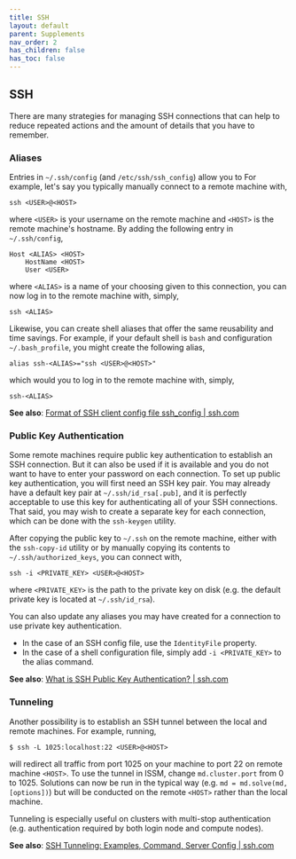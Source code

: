 ```yaml
---
title: SSH
layout: default
parent: Supplements
nav_order: 2
has_children: false
has_toc: false
---
```


## SSH
There are many strategies for managing SSH connections that can help to reduce repeated actions and the amount of details that you have to remember.

### Aliases
Entries in `~/.ssh/config` (and `/etc/ssh/ssh_config`) allow you to For example, let's say you typically manually connect to a remote machine with,
````
ssh <USER>@<HOST>
````
where `<USER>` is your username on the remote machine and `<HOST>` is the remote machine's hostname. By adding the following entry in `~/.ssh/config`,
````
Host <ALIAS> <HOST>
	HostName <HOST>
	User <USER>
````
where `<ALIAS>` is a name of your choosing given to this connection, you can now log in to the remote machine with, simply,
````
ssh <ALIAS>
````

Likewise, you can create shell aliases that offer the same reusability and time savings. For example, if your default shell is `bash` and configuration `~/.bash_profile`, you might create the following alias,
````
alias ssh-<ALIAS>="ssh <USER>@<HOST>"
````
which would you to log in to the remote machine with, simply,
````
ssh-<ALIAS>
````

**See also**: <a href="https://www.ssh.com/academy/ssh/config\#format-of-ssh-client-config-file-ssh_config" target="_blank">Format of SSH client config file ssh&#95;config | ssh.com</a>

### Public Key Authentication
Some remote machines require public key authentication to establish an SSH connection. But it can also be used if it is available and you do not want to have to enter your password on each connection. To set up public key authentication, you will first need an SSH key pair. You may already have a default key pair at `~/.ssh/id_rsa[.pub]`, and it is perfectly acceptable to use this key for authenticating all of your SSH connections. That said, you may wish to create a separate key for each connection, which can be done with the `ssh-keygen` utility.

After copying the public key to `~/.ssh` on the remote machine, either with the `ssh-copy-id` utility or by manually copying its contents to `~/.ssh/authorized_keys`, you can connect with,
````
ssh -i <PRIVATE_KEY> <USER>@<HOST>
````
where `<PRIVATE_KEY>` is the path to the private key on disk (e.g. the default private key is located at `~/.ssh/id_rsa`).

You can also update any aliases you may have created for a connection to use private key authentication.

- In the case of an SSH config file, use the `IdentityFile` property.
- In the case of a shell configuration file, simply add `-i <PRIVATE_KEY>` to the alias command.

**See also**: <a href="https://www.ssh.com/academy/ssh/public-key-authentication" target="_blank">What is SSH Public Key Authentication? | ssh.com</a>

### Tunneling
Another possibility is to establish an SSH tunnel between the local and remote machines. For example, running,
````
$ ssh -L 1025:localhost:22 <USER>@<HOST>
````
will redirect all traffic from port 1025 on your machine to port 22 on remote machine `<HOST>`. To use the tunnel in ISSM, change `md.cluster.port` from 0 to 1025. Solutions can now be run in the typical way (e.g. `md = md.solve(md, [options])`) but will be conducted on the remote `<HOST>` rather than the local machine.

Tunneling is especially useful on clusters with multi-stop authentication (e.g. authentication required by both login node and compute nodes).

**See also**: <a href="https://www.ssh.com/academy/ssh/tunneling-example" target="_blank">SSH Tunneling: Examples, Command, Server Config | ssh.com</a>

